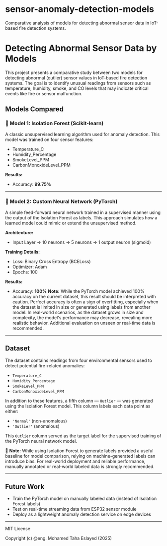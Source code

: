 # sensor-anomaly-detection-models
Comparative analysis of  models for detecting abnormal sensor data in IoT-based fire detection systems.
# Detecting Abnormal Sensor Data by Models

This project presents a comparative study between two models for detecting abnormal (outlier) sensor values in IoT-based fire detection systems. The goal is to identify unusual readings from sensors such as temperature, humidity, smoke, and CO levels that may indicate critical events like fire or sensor malfunction.

## Models Compared

### 🔹 Model 1: Isolation Forest (Scikit-learn)
A classic unsupervised learning algorithm used for anomaly detection. This model was trained on four sensor features:
- Temperature_C
- Humidity_Percentage
- SmokeLevel_PPM
- CarbonMonoxideLevel_PPM

**Results:**
- Accuracy: **99.75%**

---

### 🔹 Model 2: Custom Neural Network (PyTorch)
A simple feed-forward neural network trained in a supervised manner using the output of the Isolation Forest as labels. This approach simulates how a learned model could mimic or extend the unsupervised method.

**Architecture:**
- Input Layer → 10 neurons → 5 neurons → 1 output neuron (sigmoid)

**Training Details:**
- Loss: Binary Cross Entropy (BCELoss)
- Optimizer: Adam
- Epochs: 100

**Results:**
- Accuracy: **100%**
**Note:** While the PyTorch model achieved 100% accuracy on the current dataset, this result should be interpreted with caution. 
Perfect accuracy is often a sign of overfitting, especially when the dataset is limited in size or generated using labels from another model. In real-world scenarios, 
as the dataset grows in size and complexity, 
the model's performance may decrease, revealing more realistic behavior. Additional evaluation on unseen or real-time data is recommended.


---

## Dataset

The dataset contains readings from four environmental sensors used to detect potential fire-related anomalies:

- `Temperature_C`
- `Humidity_Percentage`
- `SmokeLevel_PPM`
- `CarbonMonoxideLevel_PPM`

In addition to these features, a fifth column — `Outlier` — was generated using the Isolation Forest model. This column labels each data point as either:
- `'Normal'` (non-anomalous)
- `'Outlier'` (anomalous)

This `Outlier` column served as the target label for the supervised training of the PyTorch neural network model.

🔸 **Note:** While using Isolation Forest to generate labels provided a useful baseline for model comparison, relying on machine-generated labels can introduce bias. For real-world deployment and reliable performance, manually annotated or real-world labeled data is strongly recommended.


---

## Future Work
- Train the PyTorch model on manually labeled data (instead of Isolation Forest labels)
- Test on real-time streaming data from ESP32 sensor module
- Deploy as a lightweight anomaly detection service on edge devices

---


MIT License

Copyright (c) @eng. Mohamed Taha Eslayed (2025)






